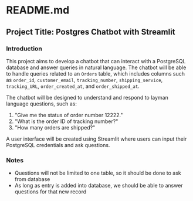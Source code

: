 # README.md

## Project Title: Postgres Chatbot with Streamlit

### Introduction

This project aims to develop a chatbot that can interact with a PostgreSQL database and answer queries in natural language. The chatbot will be able to handle queries related to an `Orders` table, which includes columns such as `order_id`, `customer_email`, `tracking_number`, `shipping_service`, `tracking_URL`, `order_created_at`, and `order_shipped_at`.

The chatbot will be designed to understand and respond to layman language questions, such as:
1. "Give me the status of order number 12222."
2. "What is the order ID of tracking number?"
3. "How many orders are shipped?"

A user interface will be created using Streamlit where users can input their PostgreSQL credentials and ask questions.

### Notes

- Questions will not be limited to one table, so it should be done to ask from database
- As long as entry is added into database, we should be able to answer questions for that new record
